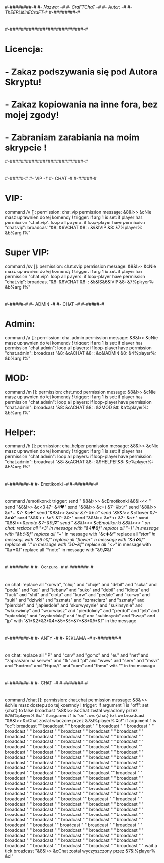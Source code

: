 #-#*#*#*#*#*#*#*#-#
#-     Nazwa:    -#
#-   CraFTChaT   -#
#-     Autor:    -#
#-ThEEPLMinECraFT-#
#-#*#*#*#*#*#*#*#-#
#
#-#*#*#*#*#*#*#*#*#*#*#*#*#*#*#*#*#*#*#*#*#*#*#*#*#*#*#-#
# Licencja:                                             #
# - Zakaz podszywania się pod Autora Skryptu!           #
# - Zakaz kopiowania na inne fora, bez mojej zgody!     #
# - Zabraniam zarabiania na moim skrypcie !             #
#-#*#*#*#*#*#*#*#*#*#*#*#*#*#*#*#*#*#*#*#*#*#*#*#*#*#*#-#
#
#-#*#*#*#*#-#
#-   VIP   -#
#-  CHAT   -#
#-#*#*#*#*#-#
#
# VIP:
command /v [<text>]:
        permission: chat.vip
        permission message: &8&l>> &cNie masz uprawnien do tej komendy !
        trigger:
                if arg 1 is set:
                        if player has permission "chat.vip":
                                loop all players:
                                        if loop-player have permission "chat.vip":
                                                broadcast "&8: &6VCHAT &8: : &6&lVIP &8: &7%player%: &b%arg 1%"
# Super VIP:
command /sv [<text>]:
        permission: chat.svip
        permission message: &8&l>> &cNie masz uprawnien do tej komendy !
        trigger:
                if arg 1 is set:
                        if player has permission "chat.vip":
                                loop all players:
                                        if loop-player have permission "chat.vip":
                                                broadcast "&8: &6VCHAT &8: : &b&lS&6&lVIP &8: &7%player%: &b%arg 1%"
#
#-#*#*#*#*#-#
#-  ADMIN  -#
#-  CHAT   -#
#-#*#*#*#*#-#
#
# Admin:
command /a [<text>]:
        permission: chat.admin
        permission message: &8&l>> &cNie masz uprawnien do tej komendy !
        trigger:
                if arg 1 is set:
                        if player has permission "chat.admin":
                                loop all players:
                                        if loop-player have permission "chat.admin":
                                                broadcast "&8: &cACHAT &8: : &c&lADMIN &8: &4%player%: &b%arg 1%"
# MOD:
command /m [<text>]:
        permission: chat.mod
        permission message: &8&l>> &cNie masz uprawnien do tej komendy !
        trigger:
                if arg 1 is set:
                        if player has permission "chat.admin":
                                loop all players:
                                        if loop-player have permission "chat.admin":
                                                broadcast "&8: &cACHAT &8: : &2MOD &8: &a%player%: &b%arg 1%"
# Helper:
command /h [<text>]:
        permission: chat.helper
        permission message: &8&l>> &cNie masz uprawnien do tej komendy !
        trigger:
                if arg 1 is set:
                        if player has permission "chat.admin":
                                loop all players:
                                        if loop-player have permission "chat.admin":
                                                broadcast "&8: &cACHAT &8: : &9HELPER&8: &e%player%: &b%arg 1%"
#
#-#*#*#*#*#*#*#-#
#-  Emotikonki -#
#-#*#*#*#*#*#*#-#
#
command /emotikonki:
	trigger:
		send "            &8&l>>> &cEmotikonki &8&l<<<            "
		send "&8&l>> &c<3  &7- &4❤"
		send "&8&l>> &c=)  &7- &bツ"
		send "&8&l>> &c*+  &7- &c✚"
		send "&8&l>> &c*star  &7- &6✩"
		send "&8&l>> &c*flower  &7- &d✿"
		send "&8&l>> &c*.  &7- &0•"
		send "&8&l>> &c*<>  &7- &a✦"
		send "&8&l>> &c*note  &7- &9♫"
		send "            &8&l>>> &cEmotikonki &8&l<<<            "
on chat:
		replace all "<3" in message with "&4❤&f"
		replace all "=)" in message with "&bツ&f"
		replace all "*+" in message with "&c✚&f"
		replace all "*star" in message with "&6✩&f"
		replace all "*flower" in message with "&d✿&f"
		replace all "*." in message with "&0•&f"
		replace all "*<>" in message with "&a✦&f"
		replace all "*note" in message with "&9♫&f"		
#
#-#*#*#*#*#*#*#-#
#-   Cenzura   -#
#-#*#*#*#*#*#*#-#
#
on chat:
		replace all "kurwa", "chuj" and "chuje" and "debil" and "suka" and "pedal" and "gej" and "jebany" and "suko" and "debil" and "idiota" and "fuck" and "shit" and "ciota" and "kurw" and "pedale" and "kurwy" and "suki" and "dziwki" and "szmata" and "szmaciarz" and "szmaty" and "pierdole" and "japierdole" and "skurwysynie" and "sukinsynie" and "wkurwiony" and "wkurwiasz" and "pierdolony" and "pierdol" and "jeb" and "spierdalaj" and "wypierdalaj" and "huj" and "sukinsynie" and "hwdp" and "jp" with "&1*&2*&3*&4*&5*&6*&7*&8*&9*&f" in the message
#
#-#*#*#*#*#*#*#-#
#-     ANTY    -#
#-   REKLAMA   -#
#-#*#*#*#*#*#*#-#
#
on chat:
		replace all "IP" and "csrv" and "gomc" and "eu" and "net" and "zapraszam na serwer" and "tk" and "pl" and "www" and "serv" and "msvr" and "hostmc" and "https://" and "com" and "fhmc" with "" in the message
#
#-#*#*#*#*#*#*#-#
#-     CHAT    -#
#-#*#*#*#*#*#*#-#
#
command /chat [<text>]:
	permission: chat.chat
	permission message: &8&l>> &cNie masz dostepu do tej koemndy !
	trigger:
		if argument 1 is "off":
			set {chat} to false
			broadcast "&8&l>> &cChat zostal wylaczony przez &7&l%player% &c!"
		if argument 1 is "on":
			set {chat} to true
			broadcast "&8&l>> &cChat zostal wlaczony przez &7&l%player% &c!"
		if argument 1 is "cc":
			broadcast ""
			broadcast " "
			broadcast "  "
      broadcast "   "
			broadcast "    "
			broadcast "     "
			broadcast "      "
			broadcast "       "
			broadcast "        "
			broadcast "         "
			broadcast "          "
			broadcast "           "
			broadcast "            "
			broadcast "             "
			broadcast "              "
			broadcast "               "
			broadcast "                "
			broadcast "                 "
			broadcast "                  "
			broadcast "                   "
			broadcast "                    "
			broadcast "                     "
			broadcast "                      "
			broadcast "                       "
			broadcast ""
			broadcast " "
			broadcast "  "
			broadcast "   "
			broadcast "    "
			broadcast "     "
			broadcast "      "
			broadcast "       "
			broadcast "        "
			broadcast "         "
			broadcast "          "
			broadcast "           "
			broadcast "            "
			broadcast "             "
			broadcast "              "
			broadcast "               "
			broadcast "                "
			broadcast "                 "
			broadcast "                  "
			broadcast "                   "
			broadcast "                    "
			broadcast "                     "
			broadcast "                      "
			broadcast "                       "
			broadcast ""
			broadcast " "
			broadcast "  "
			broadcast "   "
			broadcast "    "
			broadcast "     "
			broadcast "      "
			broadcast "       "
			broadcast "        "
			broadcast "         "
			broadcast "          "
			broadcast "           "
			broadcast "            "
			broadcast "             "
			broadcast "              "
			broadcast "               "
			broadcast "                "
			broadcast "                 "
			broadcast "                  "
			broadcast "                   "
			broadcast "                    "
			broadcast "                     "
			broadcast "                      "
			broadcast "                       "
			broadcast ""
			broadcast " "
			broadcast "  "
			broadcast "   "
			broadcast "    "
			broadcast "     "
			broadcast "      "
			broadcast "       "
			broadcast "        "
			broadcast "         "
			broadcast "          "
			broadcast "           "
			broadcast "            "
			broadcast "             "
			broadcast "              "
			broadcast "               "
			broadcast "                "
			broadcast "                 "
			broadcast "                  "
			broadcast "                   "
			broadcast "                    "
			broadcast "                     "
			broadcast "                      "
			broadcast "                       "
			broadcast ""
			broadcast " "
			broadcast "  "
			broadcast "   "
			broadcast "    "
			broadcast "     "
			broadcast "      "
			broadcast "       "
			broadcast "        "
			broadcast "         "
			broadcast "          "
			broadcast "           "
			broadcast "            "
			broadcast "             "
			broadcast "              "
			broadcast "               "
			broadcast "                "
			broadcast "                 "
			broadcast "                  "
			broadcast "                   "
			broadcast "                    "
			broadcast "                     "
			broadcast "                      "
			broadcast "                       "
			wait a tick
			broadcast "&8&l>> &cChat zostal wyczyszczony przez &7&l%player% &c!"
